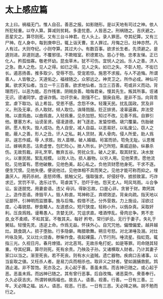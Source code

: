 太上感应篇
==========

太上曰。祸福无门。惟人自召。善恶之报。如影随形。是以天地有司过之神。依人所犯轻重。以夺人算。算减则贫耗。多逢忧患。人皆恶之。刑祸随之。吉庆避之。 恶星灾之。算尽则死。又有三台斗神君。在人头上。录人罪恶。夺其纪算。又有三尸神。在人身中。每到庚申日。辄上诣天曹。言人罪过。月悔之日。灶神亦然。凡人有过。大则夺纪。小则夺算。其过大小。有数百事。欲求长生者。先须避之。是道则进。非道则退。不覆邪径。不欺暗室。积德累功。慈心于物。忠孝友悌。正已化人。矜孤恤寡。敬老怀幼。昆虫草木。犹不可伤。宜悯人之凶。乐人之善。济人之急。救人之危。见人之得。如已之得。见人之失。如已之失。不彰人短。不衒已长。遏恶扬善。推多取少。受辱不怨。受宠若惊。施恩不求报。与人不追悔。所谓善人。人皆敬之。天道佑之。福禄随之。众邪远之。神灵卫之。所作必成。神仙可冀。欲求天仙者。当立一千三百善。欲求地仙者。当立三百善。苟或非义而动。背理而行。以恶为能。忍作残害。阴贼良善。暗侮君亲。慢其先生。叛其所事。诳诸无识。谤诸同学。虚诬诈僞。功讦宗亲。刚强不仁。狠戾自用。是非不当。向背乖宜。虐下取功。谄上希旨。受恩不感。念怨不休。轻蔑天民。扰乱国政。赏及非义。刑及无辜。杀人取财。倾人取位。诛降戮服。贬正排贤。凌辜逼寡。弃法受赂。以直爲曲。以曲爲直。入轻爲重。见杀加怒。知过不改。见善不爲。自罪引他。壅塞方术。讪谤圣贤。侵凌道德。射飞逐走。发蛰惊栖。塡穴覆巢。伤胎破卵。愿人有失。毁人成功。危人自安。减人自益。以恶易好。以私废公。窃人之能。蔽人之善。形人之丑。讦人之私。耗人货财。离人骨肉。侵人所爱。助人爲非。逞志作威。辱 人求胜。败人苗稼。破人婚姻。茍富而骄。笱免无耻。认恩推过。嫁祸卖恶。沽卖虚誉。包贮险心。挫人所长。护己所短。乘威迫胁。纵暴杀伤。无故剪裁。非礼烹宰。散弃五谷。劳扰众生。破人之家。取其财宝。决水放火。以害民居。絮乱规模。 以败人功。损人器物。以穷人用。见他荣贵。愿他流贬。见他富有。愿他破散。见他色美。起心私之。负他货财愿他身死。干求不逐。便生咒恨。见他失便。便说他过。见他体相不具而笑之。见他才能可称而抑之。埋蛊厌人。用药杀树。恚怒师傅。抵触父兄。强取强求。好侵好夺。掳掠致富。巧诈求迁。赏罚不平。逸乐过节。苛虐其下。恐吓于他。怨天尤人。呵风骂雨。斗合争讼。妄逐朋党。用妻妾语。违父 母训。得新忘故。口是心非。贪冒于财。欺罔其上。造作恶语。谗毁平人。毁人称直。骂神称正。弃顺效逆。背亲向疏。指天地以证鄙怀。引神明而监猥事。施与后悔。假借不还。分外营救。力上施设。淫欲过度。心毒貌慈。秽食餧人。左道惑众。短尺狭度。轻称小升。以僞杂真。采取奸利。压良爲贱。谩蓦愚人。贪婪无厌。咒诅求直。嗜酒悖乱。骨肉忿争。男不忠良,女不柔顺。不和其室。不敬其夫。每好 矜夸。常行妒忌。无行于妻子。失礼于舅姑。轻慢先灵。违逆上命。作爲无益。怀挟外心。自咒咒他。偏憎偏爱。越井越灶。跳食跳人。损子堕胎。行多隐僻。晦腊歌舞。朔旦号怒。对北涕唾及溺。对灶吟咏及哭。又以灶火烧香。秽柴作食。夜起裸露。八节行刑。唾流星。指虹霓。辄指三光。久视日月。春月燎猎。对北恶骂。无故杀龟打蛇。如是等罪。司命随其轻重。夺其纪算。算尽则死。死有余责。乃殃及子孙。又诸横取人财者。乃计其妻子家口以当之。渐至死丧。若不死丧。则有水火盗贼。遗亡器物。疾病口舌诸事。以当妄取之値。又枉杀人者。是易刀兵而相杀也。取非义之财者。譬如漏脯救飢。鸩酒止渴。非不暂饱。死亦及之。夫心起于善。善虽未爲。而吉神已随之。或心起于恶。恶虽未爲。而凶神已随之。其有曾行恶事。后自改悔。诸恶莫作。衆善奉行。久久必获吉庆。所谓转祸爲福也。故吉人。语善。视善。行善。一日有三善。三年。天必降之福。凶人。语恶。视恶。行恶。一日有三恶。天必降之祸。胡不勉而行之。
